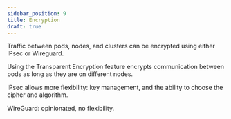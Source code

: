 ```yaml
---
sidebar_position: 9
title: Encryption
draft: true
---
```



Traffic between pods, nodes, and clusters can be encrypted using either IPsec or Wireguard.

Using the Transparent Encryption feature encrypts communication between pods as long as they are on different nodes.

IPsec allows more flexibility: key management, and the ability to choose the cipher and algorithm.

WireGuard: opinionated, no flexibility.